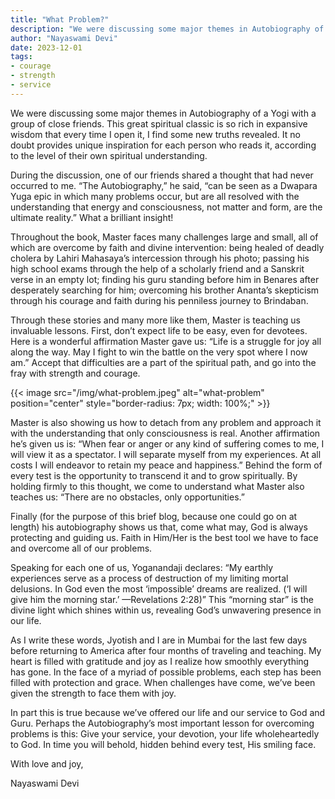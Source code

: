 ```yaml
---
title: "What Problem?"
description: "We were discussing some major themes in Autobiography of a Yogi with a group of close friends. This great spiritual classic is so rich in expansive wisdom that every time I open it, I find some new truths revealed. It no doubt provides unique inspiration for each person who reads it, according to the level of their own spiritual understanding."
author: "Nayaswami Devi"
date: 2023-12-01
tags:
- courage
- strength
- service
---
```


We were discussing some major themes in Autobiography of a Yogi with a group of close friends. This great spiritual classic is so rich in expansive wisdom that every time I open it, I find some new truths revealed. It no doubt provides unique inspiration for each person who reads it, according to the level of their own spiritual understanding.

During the discussion, one of our friends shared a thought that had never occurred to me. “The Autobiography,” he said, “can be seen as a Dwapara Yuga epic in which many problems occur, but are all resolved with the understanding that energy and consciousness, not matter and form, are the ultimate reality.” What a brilliant insight!

Throughout the book, Master faces many challenges large and small, all of which are overcome by faith and divine intervention: being healed of deadly cholera by Lahiri Mahasaya’s intercession through his photo; passing his high school exams through the help of a scholarly friend and a Sanskrit verse in an empty lot; finding his guru standing before him in Benares after desperately searching for him; overcoming his brother Ananta’s skepticism through his courage and faith during his penniless journey to Brindaban.

Through these stories and many more like them, Master is teaching us invaluable lessons. First, don’t expect life to be easy, even for devotees. Here is a wonderful affirmation Master gave us: “Life is a struggle for joy all along the way. May I fight to win the battle on the very spot where I now am.” Accept that difficulties are a part of the spiritual path, and go into the fray with strength and courage.

{{< image src="/img/what-problem.jpeg" alt="what-problem" position="center" style="border-radius: 7px; width: 100%;" >}}

Master is also showing us how to detach from any problem and approach it with the understanding that only consciousness is real. Another affirmation he’s given us is: “When fear or anger or any kind of suffering comes to me, I will view it as a spectator. I will separate myself from my experiences. At all costs I will endeavor to retain my peace and happiness.” Behind the form of every test is the opportunity to transcend it and to grow spiritually. By holding firmly to this thought, we come to understand what Master also teaches us: “There are no obstacles, only opportunities.”

Finally (for the purpose of this brief blog, because one could go on at length) his autobiography shows us that, come what may, God is always protecting and guiding us. Faith in Him/Her is the best tool we have to face and overcome all of our problems.

Speaking for each one of us, Yoganandaji declares: “My earthly experiences serve as a process of destruction of my limiting mortal delusions. In God even the most ‘impossible’ dreams are realized. (‘I will give him the morning star.’ —Revelations 2:28)” This “morning star” is the divine light which shines within us, revealing God’s unwavering presence in our life.

As I write these words, Jyotish and I are in Mumbai for the last few days before returning to America after four months of traveling and teaching. My heart is filled with gratitude and joy as I realize how smoothly everything has gone. In the face of a myriad of possible problems, each step has been filled with protection and grace. When challenges have come, we’ve been given the strength to face them with joy.

In part this is true because we’ve offered our life and our service to God and Guru. Perhaps the Autobiography’s most important lesson for overcoming problems is this: Give your service, your devotion, your life wholeheartedly to God. In time you will behold, hidden behind every test, His smiling face.

With love and joy,

Nayaswami Devi
